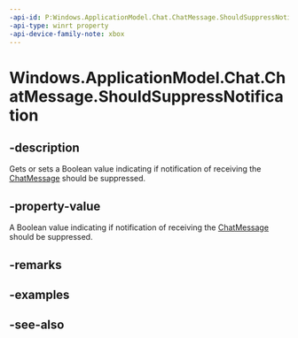 ```yaml
---
-api-id: P:Windows.ApplicationModel.Chat.ChatMessage.ShouldSuppressNotification
-api-type: winrt property
-api-device-family-note: xbox
---
```


<!-- Property syntax
public bool ShouldSuppressNotification { get;  set; }
-->

# Windows.ApplicationModel.Chat.ChatMessage.ShouldSuppressNotification

## -description
Gets or sets a Boolean value indicating if notification of receiving the [ChatMessage](chatmessage.md) should be suppressed.

## -property-value
A Boolean value indicating if notification of receiving the [ChatMessage](chatmessage.md) should be suppressed.

## -remarks

## -examples

## -see-also
